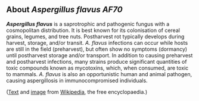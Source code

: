 About *Aspergillus flavus AF70* 
-------------------------------



***Aspergillus flavus*** is a saprotrophic and pathogenic fungus with a
cosmopolitan distribution. It is best known for its colonisation of
cereal grains, legumes, and tree nuts. Postharvest rot typically
develops during harvest, storage, and/or transit. *A. flavus* infections
can occur while hosts are still in the field (preharvest), but often
show no symptoms (dormancy) until postharvest storage and/or transport.
In addition to causing preharvest and postharvest infections, many
strains produce significant quantities of toxic compounds known as
mycotoxins, which, when consumed, are toxic to mammals. *A. flavus* is
also an opportunistic human and animal pathogen, causing aspergillosis
in immunocompromised individuals.

([Text](http://en.wikipedia.org/wiki/Aspergillus_flavus) and
[image](https://commons.wikimedia.org/wiki/File:Aspergillus_flavus_01.jpg)
from [Wikipedia](http://en.wikipedia.org/), the free encyclopaedia.)
